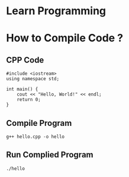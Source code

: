 # Learn Programming
# How to Compile Code ?
## CPP Code
```
#include <iostream>
using namespace std;

int main() {
    cout << "Hello, World!" << endl;
    return 0;
}
```
## Compile Program
```
g++ hello.cpp -o hello
```

## Run Complied Program

```
./hello
```
